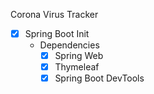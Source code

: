 Corona Virus Tracker

- [x] Spring Boot Init
	- Dependencies
		- [x] Spring Web
		- [x] Thymeleaf
		- [x] Spring Boot DevTools
